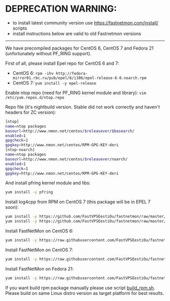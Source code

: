 DEPRECATION WARNING:
==============
- to install latest community version use https://fastnetmon.com/install/ scripts
- install instructions below are valid to old Fastnetmon versions

-------

We have precompiled packages for CentOS 6, CentOS 7 and Fedora 21 (unfortunately without PF_RING support).

First of all, please install Epel repo for CentOS 6 and 7:
- CentOS 6: ```rpm -ihv http://fedora-mirror01.rbc.ru/pub/epel/6/i386/epel-release-6-8.noarch.rpm```
- CentOS 7: ```yum install -y epel-release```

Enable ntop repo (need for PF_RING kernel module and library): ```vim /etc/yum.repos.d/ntop.repo```

Repo file (it's nightbuild version. Stable did not work correctly and haven't headers for ZC version):
```bash
[ntop]
name=ntop packages
baseurl=http://www.nmon.net/centos/$releasever/$basearch/
enabled=1
gpgcheck=1
gpgkey=http://www.nmon.net/centos/RPM-GPG-KEY-deri
[ntop-noarch]
name=ntop packages
baseurl=http://www.nmon.net/centos/$releasever/noarch/
enabled=1
gpgcheck=1
gpgkey=http://www.nmon.net/centos/RPM-GPG-KEY-deri
```

And install pfring kernel module and libs:
```bash
yum install -y pfring
```

Install log4cpp from RPM on CentOS 7 (this package will be in EPEL 7 soon):
```bash
yum install -y https://github.com/FastVPSEestiOu/fastnetmon/raw/master/packages/CentOS7/log4cpp-1.1.1-1.el7.x86_64.rpm
yum install -y https://github.com/FastVPSEestiOu/fastnetmon/raw/master/packages/CentOS7/log4cpp-devel-1.1.1-1.el7.x86_64.rpm
```

Install FastNetMon on CentOS 6:
```bash
yum install -y https://raw.githubusercontent.com/FastVPSEestiOu/fastnetmon/master/packages/CentOS6/fastnetmon-1.1.1-1.x86_64.rpm
```

Install FastNetMon on CentOS 7:
```bash
yum install -y https://raw.githubusercontent.com/FastVPSEestiOu/fastnetmon/master/packages/CentOS7/fastnetmon-1.1.1-1.el7.centos.x86_64.rpm
```

Install FastNetMon on Fedora 21:
```bash
yum install -y https://raw.githubusercontent.com/FastVPSEestiOu/fastnetmon/master/packages/Fedora21/fastnetmon-1.1.1-1.fc21.x86_64.rpm
```

If you want build rpm package manually please use script [build_rpm.sh](https://raw.githubusercontent.com/FastVPSEestiOu/fastnetmon/master/src/build_rpm.sh). Please build on same Linux distro version as target platform for best results.

